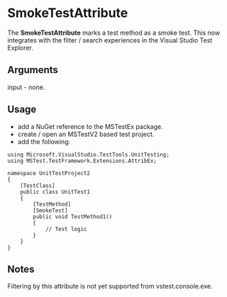 # SmokeTestAttribute
The __SmokeTestAttribute__ marks a test method as a smoke test.
This now integrates with the filter / search experiences in the Visual Studio Test Explorer.

## Arguments
input - none.

## Usage
- add a NuGet reference to the MSTestEx package.
- create / open an MSTestV2 based test project.
- add the following:
```
using Microsoft.VisualStudio.TestTools.UnitTesting;
using MSTest.TestFramework.Extensions.AttribEx;

namespace UnitTestProject2
{
    [TestClass]
    public class UnitTest1
    {
        [TestMethod]
        [SmokeTest]
        public void TestMethod1()
        {
            // Test logic
        }
    }
}
```

## Notes
Filtering by this attribute is not yet supported from vstest.console.exe.